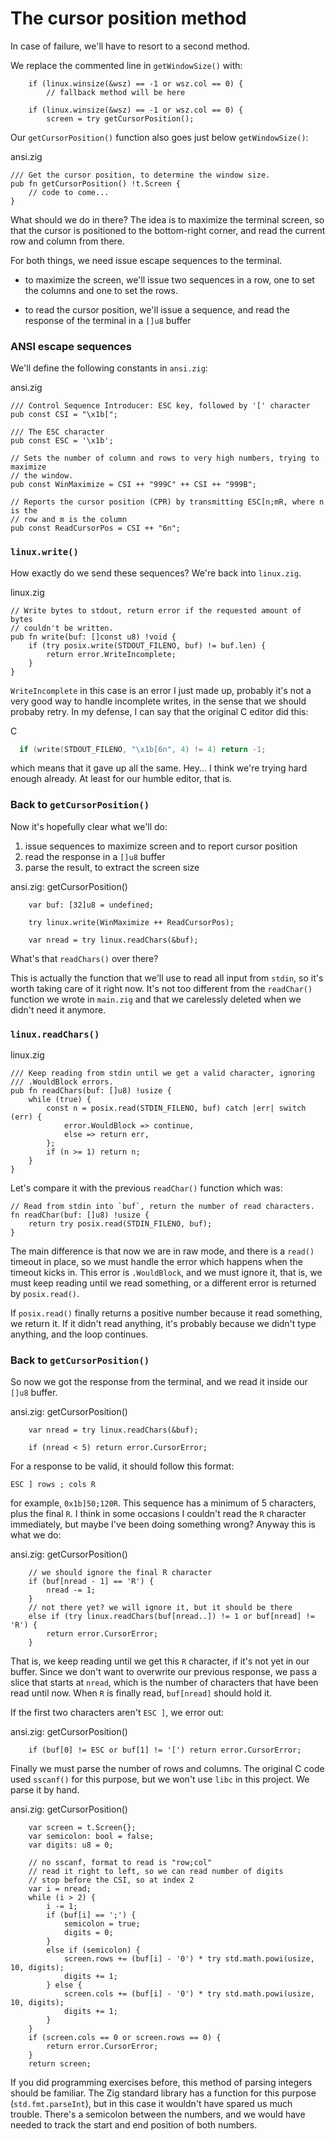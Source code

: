 # The cursor position method

In case of failure, we'll have to resort to a second method.

We replace the commented line in `getWindowSize()` with:

<div class="code-diff-removed">

```zig
    if (linux.winsize(&wsz) == -1 or wsz.col == 0) {
        // fallback method will be here
```
</div>

```zig
    if (linux.winsize(&wsz) == -1 or wsz.col == 0) {
        screen = try getCursorPosition();
```

Our `getCursorPosition()` function also goes just below `getWindowSize()`:

<div class="code-title">ansi.zig</div>

```zig
/// Get the cursor position, to determine the window size.
pub fn getCursorPosition() !t.Screen {
    // code to come...
}
```

What should we do in there? The idea is to maximize the terminal screen, so
that the cursor is positioned to the bottom-right corner, and read the current
row and column from there.

For both things, we need issue escape sequences to the terminal.

- to maximize the screen, we'll issue two sequences in a row, one to set the
columns and one to set the rows.

- to read the cursor position, we'll issue a sequence, and read the response of
  the terminal in a `[]u8` buffer

### ANSI escape sequences

We'll define the following constants in `ansi.zig`:

<div class="code-title">ansi.zig</div>

```zig
/// Control Sequence Introducer: ESC key, followed by '[' character
pub const CSI = "\x1b[";

/// The ESC character
pub const ESC = '\x1b';

// Sets the number of column and rows to very high numbers, trying to maximize
// the window.
pub const WinMaximize = CSI ++ "999C" ++ CSI ++ "999B";

// Reports the cursor position (CPR) by transmitting ESC[n;mR, where n is the
// row and m is the column
pub const ReadCursorPos = CSI ++ "6n";
```

### `linux.write()`

How exactly do we send these sequences? We're back into `linux.zig`.

<div class="code-title">linux.zig</div>

```zig
// Write bytes to stdout, return error if the requested amount of bytes
// couldn't be written.
pub fn write(buf: []const u8) !void {
    if (try posix.write(STDOUT_FILENO, buf) != buf.len) {
        return error.WriteIncomplete;
    }
}
```

`WriteIncomplete` in this case is an error I just made up, probably it's not
a very good way to handle incomplete writes, in the sense that we should
probaby retry. In my defense, I can say that the original C editor did this:

<div class="code-title">C</div>

```c
  if (write(STDOUT_FILENO, "\x1b[6n", 4) != 4) return -1;
```

which means that it gave up all the same. Hey... I think we're trying hard
enough already. At least for our humble editor, that is.

### Back to `getCursorPosition()`

Now it's hopefully clear what we'll do:

1. issue sequences to maximize screen and to report cursor position
2. read the response in a `[]u8` buffer
3. parse the result, to extract the screen size

<div class="code-title">ansi.zig: getCursorPosition()</div>

```zig
    var buf: [32]u8 = undefined;

    try linux.write(WinMaximize ++ ReadCursorPos);

    var nread = try linux.readChars(&buf);
```

What's that `readChars()` over there?

This is actually the function that we'll use to read all input from `stdin`, so
it's worth taking care of it right now. It's not too different from the
`readChar()` function we wrote in `main.zig` and that we carelessly deleted
when we didn't need it anymore.

### `linux.readChars()`

<div class="code-title">linux.zig</div>

```zig
/// Keep reading from stdin until we get a valid character, ignoring
/// .WouldBlock errors.
pub fn readChars(buf: []u8) !usize {
    while (true) {
        const n = posix.read(STDIN_FILENO, buf) catch |err| switch (err) {
            error.WouldBlock => continue,
            else => return err,
        };
        if (n >= 1) return n;
    }
}
```

Let's compare it with the previous `readChar()` function which was:

```zig
// Read from stdin into `buf`, return the number of read characters.
fn readChar(buf: []u8) !usize {
    return try posix.read(STDIN_FILENO, buf);
}
```

The main difference is that now we are in raw mode, and there is a `read()`
timeout in place, so we must handle the error which happens when the timeout
kicks in. This error is `.WouldBlock`, and we must ignore it, that is, we must
keep reading until we read something, or a different error is returned by
`posix.read()`.

If `posix.read()` finally returns a positive number because it read something,
we return it. If it didn't read anything, it's probably because we didn't type
anything, and the loop continues.

### Back to `getCursorPosition()`

So now we got the response from the terminal, and we read it inside our `[]u8`
buffer.

<div class="code-title">ansi.zig: getCursorPosition()</div>

<div class="code-diff-added">

```zig
    var nread = try linux.readChars(&buf);
```
</div>

```zig
    if (nread < 5) return error.CursorError;
```

For a response to be valid, it should follow this format:

    ESC ] rows ; cols R

for example, `0x1b]50;120R`. This sequence has a minimum of 5 characters, plus
the final `R`. I think in some occasions I couldn't read the `R` character
immediately, but maybe I've been doing something wrong? Anyway this is what we
do:

<div class="code-title">ansi.zig: getCursorPosition()</div>

```zig
    // we should ignore the final R character
    if (buf[nread - 1] == 'R') {
        nread -= 1;
    }
    // not there yet? we will ignore it, but it should be there
    else if (try linux.readChars(buf[nread..]) != 1 or buf[nread] != 'R') {
        return error.CursorError;
    }
```
That is, we keep reading until we get this `R` character, if it's not yet in
our buffer. Since we don't want to overwrite our previous response, we pass
a slice that starts at `nread`, which is the number of characters that have
been read until now. When `R` is finally read, `buf[nread]` should hold it.

If the first two characters aren't `ESC ]`, we error out:

<div class="code-title">ansi.zig: getCursorPosition()</div>

```zig
    if (buf[0] != ESC or buf[1] != '[') return error.CursorError;
```

Finally we must parse the number of rows and columns. The original C code used
`sscanf()` for this purpose, but we won't use `libc` in this project. We parse
it by hand.

<div class="code-title">ansi.zig: getCursorPosition()</div>

```zig
    var screen = t.Screen{};
    var semicolon: bool = false;
    var digits: u8 = 0;

    // no sscanf, format to read is "row;col"
    // read it right to left, so we can read number of digits
    // stop before the CSI, so at index 2
    var i = nread;
    while (i > 2) {
        i -= 1;
        if (buf[i] == ';') {
            semicolon = true;
            digits = 0;
        }
        else if (semicolon) {
            screen.rows += (buf[i] - '0') * try std.math.powi(usize, 10, digits);
            digits += 1;
        } else {
            screen.cols += (buf[i] - '0') * try std.math.powi(usize, 10, digits);
            digits += 1;
        }
    }
    if (screen.cols == 0 or screen.rows == 0) {
        return error.CursorError;
    }
    return screen;
```

If you did programming exercises before, this method of parsing integers should
be familiar. The Zig standard library has a function for this purpose
(`std.fmt.parseInt`), but in this case it wouldn't have spared us much trouble.
There's a semicolon between the numbers, and we would have needed to track the
start and end position of both numbers.

